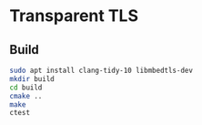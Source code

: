 # Transparent TLS
## Build
```sh
sudo apt install clang-tidy-10 libmbedtls-dev
mkdir build
cd build
cmake ..
make
ctest
```
